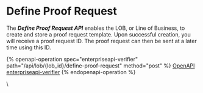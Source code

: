 # Define Proof Request

The _**Define Proof Request API**_ enables the LOB, or Line of Business, to create and store a proof request template. Upon successful creation, you will receive a proof request ID. The proof request can then be sent at a later time using this ID.&#x20;



{% openapi-operation spec="enterpriseapi-verifier" path="/api/lob/{lob_id}/define-proof-request" method="post" %}
[OpenAPI enterpriseapi-verifier](https://gitbook-x-prod-openapi.4401d86825a13bf607936cc3a9f3897a.r2.cloudflarestorage.com/raw/331b7c3100ddd55448b1badaba450b08f53a172d4f1d9ebc1b13438fec9fe950.txt?X-Amz-Algorithm=AWS4-HMAC-SHA256&X-Amz-Content-Sha256=UNSIGNED-PAYLOAD&X-Amz-Credential=dce48141f43c0191a2ad043a6888781c%2F20250703%2Fauto%2Fs3%2Faws4_request&X-Amz-Date=20250703T134428Z&X-Amz-Expires=172800&X-Amz-Signature=b8f46165757a3d4a2addfbe635a680bbf3ac50ab77c82bff9989b6d0937ba77f&X-Amz-SignedHeaders=host&x-amz-checksum-mode=ENABLED&x-id=GetObject)
{% endopenapi-operation %}

\





